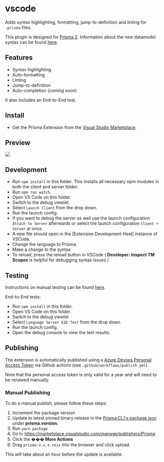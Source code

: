 # vscode

Adds syntax highlighting, formatting, jump-to-definition and linting for `.prisma` files.

This plugin is designed for [Prisma 2](https://www.prisma.io/blog/announcing-prisma-2-zq1s745db8i5). Information about the new datamodel syntax can be found [here](https://github.com/prisma/prisma2/blob/master/docs/data-modeling.md).

## Features

- Syntax highlighting
- Auto-formatting
- Linting
- Jump-to-definition
- Auto-completion (_coming soon_)

It also includes an End-to-End test.

## Install

- Get the Prisma Extension from the [Visual Studio Marketplace](https://marketplace.visualstudio.com/items?itemName=Prisma.prisma).

## Preview

![](https://imgur.com/HbufPo6.png)


## Development

- Run `npm install` in this folder. This installs all necessary npm modules in both the client and server folder.
- Run `npm run watch`.
- Open VS Code on this folder.
- Switch to the debug viewlet.
- Select `Launch Client` from the drop down.
- Run the launch config.
- If you want to debug the server as well use the launch configuration `Attach to Server` afterwards or select the launch configuration `Client + Server` at once.
- A new file should open in the [Extension Development Host] instance of VSCode.
- Change the language to Prisma.
- Make a change to the syntax
- To reload, press the reload button in VSCode ( **Developer: Inspect TM Scopes** is helpful for debugging syntax issues )

## Testing

Instructions on manual testing can be found [here](TESTING.md).

End-to-End tests:

- Run `npm install` in this folder.
- Open VS Code on this folder.
- Switch to the debug viewlet.
- Select `Language Server E2E Test` from the drop down.
- Run the launch config.
- Open the debug console to view the test results.

## Publishing

The extension is automatically published using a [Azure Devops Personal Access Token](https://code.visualstudio.com/api/working-with-extensions/publishing-extension#get-a-personal-access-token) via Github actions (see `.github/workflows/publish.yml`).

Note that the personal access token is only valid for a year and will need to be renewed manually.

### Manual Publishing

To do a manual publish, please follow these steps:

1. Increment the package version
2. Update to latest pinned binary release in the [Prisma CLI's package.json](https://github.com/prisma/prisma2/blob/master/cli/prisma2/package.json) under **prisma.version**.
3. Run `yarn package`
4. Go to https://marketplace.visualstudio.com/manage/publishers/Prisma
5. Click the **��� More Actions**
6. Drag `prisma-x.x.x.vsix` into the browser and click upload.

This will take about an hour before the update is available.

